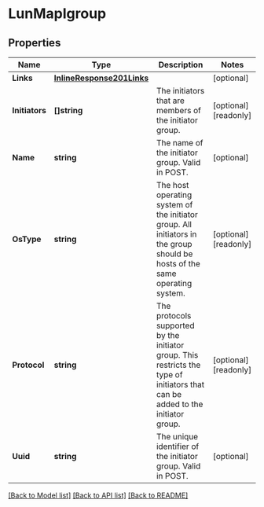 # LunMapIgroup

## Properties

Name | Type | Description | Notes
------------ | ------------- | ------------- | -------------
**Links** | [**InlineResponse201Links**](inline_response_201__links.md) |  | [optional] 
**Initiators** | **[]string** | The initiators that are members of the initiator group.  | [optional] [readonly] 
**Name** | **string** | The name of the initiator group. Valid in POST.  | [optional] 
**OsType** | **string** | The host operating system of the initiator group. All initiators in the group should be hosts of the same operating system.  | [optional] [readonly] 
**Protocol** | **string** | The protocols supported by the initiator group. This restricts the type of initiators that can be added to the initiator group.  | [optional] [readonly] 
**Uuid** | **string** | The unique identifier of the initiator group. Valid in POST.  | [optional] 

[[Back to Model list]](../README.md#documentation-for-models) [[Back to API list]](../README.md#documentation-for-api-endpoints) [[Back to README]](../README.md)


